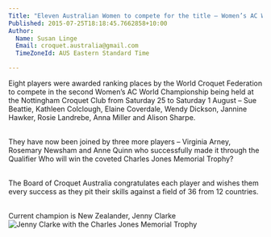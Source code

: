 ```yaml
---
Title: "Eleven Australian Women to compete for the title – Women’s AC World Champion"
Published: 2015-07-25T18:18:45.7662858+10:00
Author:
  Name: Susan Linge
  Email: croquet.australia@gmail.com
  TimeZoneId: AUS Eastern Standard Time

---
```

Eight players were awarded ranking places by the World Croquet Federation to compete in the second Women’s AC World Championship being held at the Nottingham Croquet Club from Saturday 25 to Saturday 1 August – Sue Beattie, Kathleen Colclough, Elaine Coverdale, Wendy Dickson, Jannine Hawker, Rosie Landrebe, Anna Miller and Alison Sharpe.

<br/>They have now been joined by three more players – Virginia Arney, Rosemary Newsham and Anne Quinn who successfully made it through the Qualifier 
Who will win the coveted Charles Jones Memorial Trophy?

<br/> The Board of Croquet Australia congratulates each player and wishes them every success as they pit their skills against a field of 36 from 12 countries.

<br/>Current champion is New Zealander, Jenny Clarke <img src= “/jenny-clarke-inauguaral-winner-womens-ac-championship.jpg” alt= "Jenny Clarke with the Charles Jones Memorial Trophy"/>